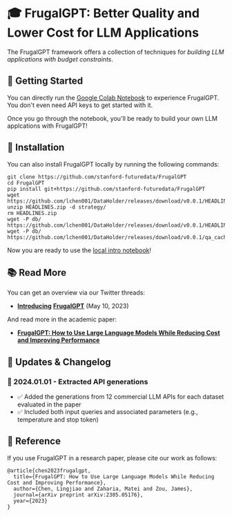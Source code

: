 # 🎓 FrugalGPT: Better Quality and Lower Cost for LLM Applications


The FrugalGPT framework offers a collection of techniques for _building LLM applications with budget constraints_.

## 🚀 Getting Started

You can directly run the  [Google Colab Notebook](https://colab.research.google.com/drive/1LM-Wq-u87VI4TKM4thpnwepnOxTAtWaM?authuser=1#scrollTo=a95a1eec) to experience FrugalGPT. You don't even need API keys to get started with it.

Once you go through the notebook, you'll be ready to build your own LLM applcations with FrugalGPT! 


## 🔧 Installation
You can also install FrugalGPT locally by running the following commands:

```
git clone https://github.com/stanford-futuredata/FrugalGPT
cd FrugalGPT
pip install git+https://github.com/stanford-futuredata/FrugalGPT
wget  https://github.com/lchen001/DataHolder/releases/download/v0.0.1/HEADLINES.zip
unzip HEADLINES.zip -d strategy/
rm HEADLINES.zip
wget -P db/ https://github.com/lchen001/DataHolder/releases/download/v0.0.1/HEADLINES.sqlite
wget -P db/ https://github.com/lchen001/DataHolder/releases/download/v0.0.1/qa_cache.sqlite
```
 

Now you are ready to use the [local intro notebook](intro.ipynb)!



## 📚 Read More


You can get an overview via our Twitter threads:
* [**Introducing**](https://twitter.com/james_y_zou/status/1656285537185980417?cxt=HHwWgoCzqfa6p_wtAAAA)  [**FrugalGPT**](https://twitter.com/matei_zaharia/status/1656295461953650688?cxt=HHwWgIC2zc_8q_wtAAAA) (May 10, 2023)

And read more in the academic paper:
* [**FrugalGPT: How to Use Large Language Models While Reducing Cost and Improving Performance**](https://arxiv.org/pdf/2305.05176.pdf)


## 📣 Updates & Changelog


### 🔹 2024.01.01 - Extracted API generations 

  - ✅ Added the generations from 12 commercial LLM APIs for each dataset evaluated in the paper
  - ✅ Included both input queries and associated parameters (e.g., temperature and stop token)
    
## 🎯 Reference

If you use FrugalGPT in a research paper, please cite our work as follows:


```
@article{chen2023frugalgpt,
  title={FrugalGPT: How to Use Large Language Models While Reducing Cost and Improving Performance},
  author={Chen, Lingjiao and Zaharia, Matei and Zou, James},
  journal={arXiv preprint arXiv:2305.05176},
  year={2023}
}
```
